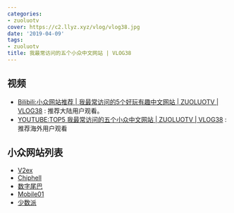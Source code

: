 ```yaml
---
categories:
- zuoluotv
cover: https://c2.llyz.xyz/vlog/vlog38.jpg
date: '2019-04-09'
tags:
- zuoluotv
title: 我最常访问的五个小众中文网站 | VLOG38
---
```


## 视频

- [Bilibili:小众网站推荐 | 我最常访问的5个好玩有趣中文网站 | ZUOLUOTV | VLOG38](https://space.bilibili.com/7388950) : 推荐大陆用户观看。
- [YOUTUBE:TOP5 我最常访问的五个小众中文网站 | ZUOLUOTV | VLOG38](https://www.youtube.com/watch?v=Voj40REC68Y) : 推荐海外用户观看

## 小众网站列表

- [V2ex](https://www.v2ex.com/)
- [Chiphell](https://www.chiphell.com/)
- [数字尾巴](https://www.dgtle.com/)
- [Mobile01](https://www.mobile01.com/)
- [少数派](https://sspai.com/)
